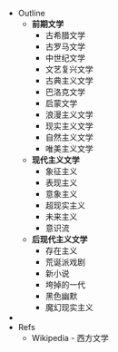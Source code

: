- Outline
  - **前期文学**
    - 古希腊文学
    - 古罗马文学
    - 中世纪文学
    - 文艺复兴文学
    - 古典主义文学
    - 巴洛克文学
    - 启蒙文学
    - 浪漫主义文学
    - 现实主义文学
    - 自然主义文学
    - 唯美主义文学
  - **现代主义文学**
    - 象征主义
    - 表现主义
    - 意象主义
    - 超现实主义
    - 未来主义
    - 意识流
  - **后现代主义文学**
    - 存在主义
    - 荒诞派戏剧
    - 新小说
    - 垮掉的一代
    - 黑色幽默
    - 魔幻现实主义
-
- Refs
  - Wikipedia - 西方文学